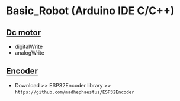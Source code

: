 # Basic_Robot (Arduino IDE C/C++)
## [Dc motor](https://create.arduino.cc/projecthub/ryanchan/how-to-use-the-l298n-motor-driver-b124c5)
* digitalWrite
* analogWrite
## [Encoder](https://makerasia.com/dc-motor-control-speed-kit-2-read-speed-motor-with-sensor-encoder/)
* Download >> ESP32Encoder library >> ```https://github.com/madhephaestus/ESP32Encoder```
